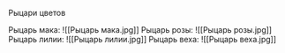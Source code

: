 Рыцари цветов 


Рыцарь мака: 
![[Рыцарь мака.jpg]]
Рыцарь розы: 
![[Рыцарь розы.jpg]]
Рыцарь лилии:
![[Рыцарь лилии.jpg]]
Рыцарь веха:
![[Рыцарь веха.jpg]]

